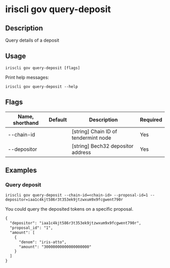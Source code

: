 # iriscli gov query-deposit

## Description

Query details of a deposit

## Usage

```
iriscli gov query-deposit [flags]
```

Print help messages:

```
iriscli gov query-deposit --help
```
## Flags

| Name, shorthand | Default               | Description                                                                                                                                          | Required |
| --------------- | --------------------- | ---------------------------------------------------------------------------------------------------------------------------------------------------- | -------- |
| --chain-id      |                       | [string] Chain ID of tendermint node                                                                                                                 | Yes      |
| --depositor     |                       | [string] Bech32 depositor address                                                                                                                    | Yes      |
 
## Examples

### Query deposit

```shell
iriscli gov query-deposit --chain-id=<chain-id> --proposal-id=1 --depositor=iaa1c4kjt586r3t353ek9jtzwxum9x9fcgwent790r
```

You could query the deposited tokens on a specific proposal.

```txt
{
  "depositor": "iaa1c4kjt586r3t353ek9jtzwxum9x9fcgwent790r",
  "proposal_id": "1",
  "amount": [
    {
      "denom": "iris-atto",
      "amount": "30000000000000000000"
    }
  ]
}
```
